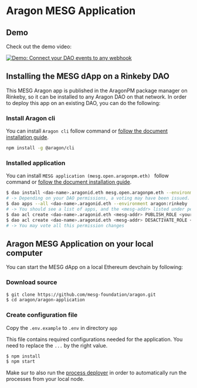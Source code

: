 # Aragon MESG Application

## Demo

Check out the demo video:

[![Demo: Connect your DAO events to any webhook](https://img.youtube.com/vi/_yiPCCBV3pw/0.jpg)](https://www.youtube.com/watch?v=_yiPCCBV3pw "Demo: Connect your DAO events to any webhook")


## Installing the MESG dApp on a Rinkeby DAO

This MESG Aragon app is published in the AragonPM package manager on Rinkeby, so it can be
installed to any Aragon DAO on that network. In order to deploy this app on an existing DAO,
you can do the following:

### Install Aragon cli

You can install `Aragon cli` follow command or [follow the document installation guide](https://hack.aragon.org/docs/cli-intro.html).

```sh
npm install -g @aragon/cli
```

### Installed application

You can install `MESG application (mesg.open.aragonpm.eth) ` follow command or [follow the document installation guide](https://hack.aragon.org/docs/cli-dao-commands).

```sh
$ dao install <dao-name>.aragonid.eth mesg.open.aragonpm.eth --environment aragon:rinkeby
# -> Depending on your DAO permissions, a voting may have been issued. The voting must pass in order to continue.
$ dao apps --all <dao-name>.aragonid.eth --environment aragon:rinkeby
# -> You should see a list of apps, and the <mesg-addr> listed under permissionless apps.
$ dao acl create <dao-name>.aragonid.eth <mesg-addr> PUBLISH_ROLE <your-addr> <your-addr> --environment aragon:rinkeby
$ dao acl create <dao-name>.aragonid.eth <mesg-addr> DESACTIVATE_ROLE <your-addr> <your-addr> --environment aragon:rinkeby
# -> You may vote all this permission changes
```

## Aragon MESG Application on your local computer

You can start the MESG dApp on a local Ethereum devchain by following:

### Download source

```sh
$ git clone https://github.com/mesg-foundation/aragon.git
$ cd aragon/aragon-application
```

### Create configuration file

Copy the `.env.example` to `.env` in directory `app`

This file contains required configurations needed for the application.
You need to replace the `...` by the right value.

```sh
$ npm install
$ npm start
```

Make sur to also run the [process deployer](process/deployer/README.md) in order to automatically run the processes from your local node.